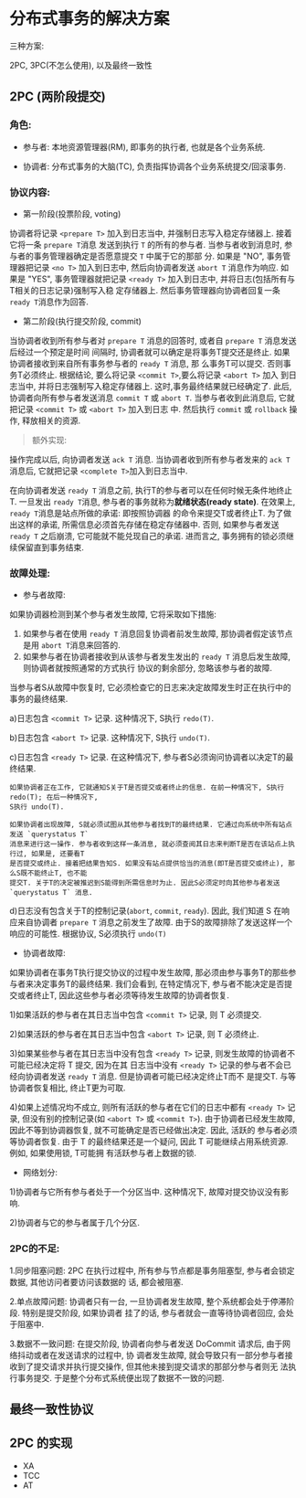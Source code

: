 # 分布式事务的解决方案

三种方案:

2PC, 3PC(不怎么使用), 以及最终一致性

## 2PC (两阶段提交)

### 角色:

- 参与者: 本地资源管理器(RM), 即事务的执行者, 也就是各个业务系统.

- 协调者: 分布式事务的大脑(TC), 负责指挥协调各个业务系统提交/回滚事务.

### 协议内容:

- 第一阶段(投票阶段, voting)

协调者将记录 `<prepare T>` 加入到日志当中, 并强制日志写入稳定存储器上. 接着它将一条 `prepare T`消息
发送到执行 `T` 的所有的参与者. 当参与者收到消息时, 参与者的事务管理器确定是否愿意提交 `T` 中属于它的那部
分. 如果是 "NO", 事务管理器把记录 `<no T>` 加入到日志中, 然后向协调者发送 `abort T` 消息作为响应. 如
果是 "YES", 事务管理器就把记录 `<ready T>` 加入到日志中, 并将日志(包括所有与T相关的日志记录)强制写入稳
定存储器上. 然后事务管理器向协调者回复一条 `ready T`消息作为回答.


- 第二阶段(执行提交阶段, commit)

当协调者收到所有参与者对 `prepare T` 消息的回答时, 或者自 `prepare T` 消息发送后经过一个预定是时间
间隔时, 协调者就可以确定是将事务T提交还是终止. 如果协调者接收到来自所有事务参与者的 `ready T` 消息, 那
么事务T可以提交. 否则事务T必须终止. 根据结论, 要么将记录 `<commit T>`,要么将记录 `<abort T>` 加入
到日志当中, 并将日志强制写入稳定存储器上. 这时,事务最终结果就已经确定了. 此后, 协调者向所有参与者发送消息
`commit T` 或 `abort T`. 当参与者收到此消息后, 它就把记录 `<commit T>` 或 `<abort T>` 加入到日志
中. 然后执行 `commit` 或 `rollback` 操作, 释放相关的资源. 


> 额外实现: 

操作完成以后, 向协调者发送 `ack T` 消息. 当协调者收到所有参与者发来的 `ack T` 消息后, 它就把记录 
`<complete T>`加入到日志当中.


在向协调者发送 `ready T` 消息之前, 执行T的参与者可以在任何时候无条件地终止T. 一旦发出 `ready T`消息, 
参与者的事务就称为**就绪状态(ready state)**. 在效果上, `ready T`消息是站点所做的承诺: 即按照协调器
的命令来提交T或者终止T. 为了做出这样的承诺, 所需信息必须首先存储在稳定存储器中. 否则, 如果参与者发送 `ready T`
之后崩溃, 它可能就不能兑现自己的承诺. 进而言之, 事务拥有的锁必须继续保留直到事务结束.


### 故障处理:

- 参与者故障: 

如果协调器检测到某个参与者发生故障, 它将采取如下措施:

1) 如果参与者在使用 `ready T` 消息回复协调者前发生故障, 那协调者假定该节点是用 `abort T`消息来回答的.
2) 如果参与者在协调者接收到从该参与者发生发出的 `ready T` 消息后发生故障, 则协调者就按照通常的方式执行
协议的剩余部分, 忽略该参与者的故障.

当参与者S从故障中恢复时, 它必须检查它的日志来决定故障发生时正在执行中的事务的最终结果. 

a)日志包含 `<commit T>` 记录. 这种情况下, S执行 `redo(T)`.

b)日志包含 `<abort T>` 记录. 这种情况下, S执行 `undo(T)`.

c)日志包含 `<ready T>` 记录. 在这种情况下, 参与者S必须询问协调者以决定T的最终结果. 

```
如果协调者正在工作, 它就通知S关于T是否提交或者终止的信息. 在前一种情况下, S执行 redo(T); 在后一种情况下,
S执行 undo(T).

如果协调者出现故障, S就必须试图从其他参与者找到T的最终结果. 它通过向系统中所有站点发送 `querystatus T`
消息来进行这一操作. 参与者收到这样一条消息, 就必须查阅其日志来判断T是否在该站点上执行过, 如果是, 还要看T
是否提交或终止. 接着把结果告知S. 如果没有站点提供恰当的消息(即T是否提交或终止), 那么S既不能终止T, 也不能
提交T. 关于T的决定被推迟到S能得到所需信息时为止. 因此S必须定时向其他参与者发送 `querystatus T` 消息.
```

d)日志没有包含关于T的控制记录(`abort`, `commit`, `ready`). 因此, 我们知道 S 在响应来自协调者 `prepare T`
消息之前发生了故障. 由于S的故障排除了发送这样一个响应的可能性. 根据协议, S必须执行 `undo(T)`

- 协调者故障:

如果协调者在事务T执行提交协议的过程中发生故障, 那必须由参与事务T的那些参与者来决定事务T的最终结果. 我们会看到,
在特定情况下, 参与者不能决定是否提交或者终止T,  因此这些参与者必须等待发生故障的协调者恢复.

1)如果活跃的参与者在其日志当中包含 `<commit T>` 记录, 则 T 必须提交.

2)如果活跃的参与者在其日志当中包含 `<abort T>` 记录, 则 T 必须终止.

3)如果某些参与者在其日志当中没有包含 `<ready T>` 记录, 则发生故障的协调者不可能已经决定将 T 提交, 因为在其
日志当中没有 `<ready T>` 记录的参与者不会已经向协调者发送 `ready T` 消息. 但是协调者可能已经决定终止T而不
是提交T. 与等协调者恢复相比, 终止T更为可取.

4)如果上述情况均不成立, 则所有活跃的参与者在它们的日志中都有 `<ready T>` 记录, 但没有别的控制记录(如 `<abort T>`
或 `<commit T>`). 由于协调者已经发生故障, 因此不等到协调器恢复, 就不可能确定是否已经做出决定. 因此, 活跃的
参与者必须等协调者恢复. 由于 T 的最终结果还是一个疑问, 因此 T 可能继续占用系统资源. 例如, 如果使用锁, T可能拥
有活跃参与者上数据的锁.


- 网络划分:

1)协调者与它所有参与者处于一个分区当中. 这种情况下, 故障对提交协议没有影响.

2)协调者与它的参与者属于几个分区.

### 2PC的不足:

1.同步阻塞问题: 2PC 在执行过程中, 所有参与节点都是事务阻塞型, 参与者会锁定数据, 其他访问者要访问该数据的
话, 都会被阻塞.

2.单点故障问题: 协调者只有一台, 一旦协调者发生故障, 整个系统都会处于停滞阶段. 特别是提交阶段, 如果协调者
挂了的话, 参与者就会一直等待协调者回应, 会处于阻塞中.

3.数据不一致问题: 在提交阶段, 协调者向参与者发送 DoCommit 请求后, 由于网络抖动或者在发送请求的过程中, 协
调者发生故障, 就会导致只有一部分参与者接收到了提交请求并执行提交操作, 但其他未接到提交请求的那部分参与者则无
法执行事务提交. 于是整个分布式系统便出现了数据不一致的问题.

## 最终一致性协议

## 2PC 的实现

- XA
- TCC
- AT

